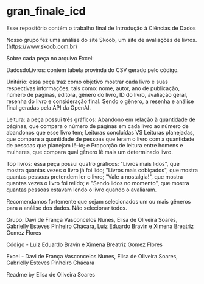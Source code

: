 # gran_finale_icd
Esse repositório contém o trabalho final de Introdução à Ciências de Dados

Nosso grupo fez uma análise do site Skoob, um site de avaliações de livros.
(https://www.skoob.com.br)

Sobre cada peça no arquivo Excel:

DadosdoLivros: contém tabela provinda do CSV gerado pelo código.

Unitário: essa peça traz como objetivo mostrar cada livro e suas respectivas informações, tais como: nome, autor, ano de publicação, número de páginas, editora, gênero do livro, ID do livro, avaliação geral, resenha do livro e consideração final. Sendo o gênero, a resenha e análise final geradas pela API da OpenAI.

Leitura: a peça possui três gráficos: Abandono em relação à quantidade de páginas, que compara o número de páginas em cada livro ao número de abandonos que esse livro tem; Leituras concluídas VS Leituras planejadas, que compara a quantidade de pessoas que leram o livro com a quantidade de pessoas que planejam lê-lo; e Proporção de leitura entre homens e mulheres, que compara qual gênero lê mais um determinado livro.

Top livros: essa peça possui quatro gráficos: "Livros mais lidos", que mostra quantas vezes o livro já foi lido; "Livros mais cobiçados", que mostra quantas pessoas pretendem ler o livro; "Vale a nostalgia!", que mostra quantas vezes o livro foi relido; e "Sendo lidos no momento", que mostra quantas pessoas estavam lendo o livro quando o avaliaram.

Recomendamos fortemente que sejam selecionados um ou mais gêneros para a análise dos dados. Não selecionar todos.

Grupo: Davi de França Vasconcelos Nunes, Elisa de Oliveira Soares, Gabrielly Esteves Pinheiro Chácara, Luiz Eduardo Bravin e Ximena Breatriz Gomez Flores

Código - Luiz Eduardo Bravin e Ximena Breatriz Gomez Flores

Excel - Davi de França Vasconcelos Nunes, Elisa de Oliveira Soares, Gabrielly Esteves Pinheiro Chácara

Readme by Elisa de Oliveira Soares